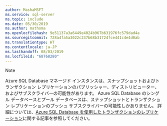 ```yaml
---
author: MashaMSFT
ms.service: sql-server
ms.topic: include
ms.date: 05/30/2019
ms.author: mathoma
ms.openlocfilehash: 9e51137a3a6449e4024b967b631976fc579dad4a
ms.sourcegitcommit: 728a4fa5a3022c237b68b31724fce441c4e4d0ab
ms.translationtype: HT
ms.contentlocale: ja-JP
ms.lasthandoff: 08/03/2019
ms.locfileid: "68768280"
---
```

  > [!NOTE] 
  > Azure SQL Database マネージド インスタンスは、スナップショットおよびトランザクション レプリケーションのパブリッシャー、ディストリビューター、およびサブスクライバーの可能性があります。 Azure SQL Database のシングル データベースとプール データベースは、スナップショットとトランザクション レプリケーションのプッシュ サブスクライバーの可能性しかありません。 詳細については、[Azure SQL Database を使用したトランザクションのレプリケーション](/azure/sql-database/sql-database-managed-instance-transactional-replication)に関する記事を参照してください。 
